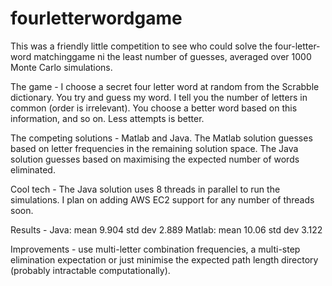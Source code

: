 fourletterwordgame
==================

This was a friendly little competition to see who could solve the four-letter-word matchinggame ni the least number of guesses, averaged over 1000 Monte Carlo simulations.

The game -
I choose a secret four letter word at random from the Scrabble dictionary. You try and guess my word. I tell you the number of letters in common (order is irrelevant). You choose a better word based on this information, and so on. Less attempts is better.

The competing solutions - 
Matlab and Java. The Matlab solution guesses based on letter frequencies in the remaining solution space. The Java solution guesses based on maximising the expected number of words eliminated.

Cool tech - 
The Java solution uses 8 threads in parallel to run the simulations. I plan on adding AWS EC2 support for any number of threads soon.

Results - 
Java:   mean  9.904     std dev  2.889
Matlab: mean  10.06     std dev  3.122

Improvements - 
use multi-letter combination frequencies, a multi-step elimination expectation or just minimise the expected path length directory (probably intractable computationally).



